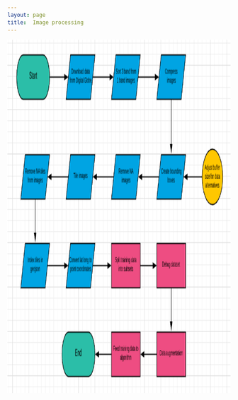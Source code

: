 ```yaml
---
layout: page
title:  Image processing
---
```


<img src="Process flow.png" width="1400" height="800" />
